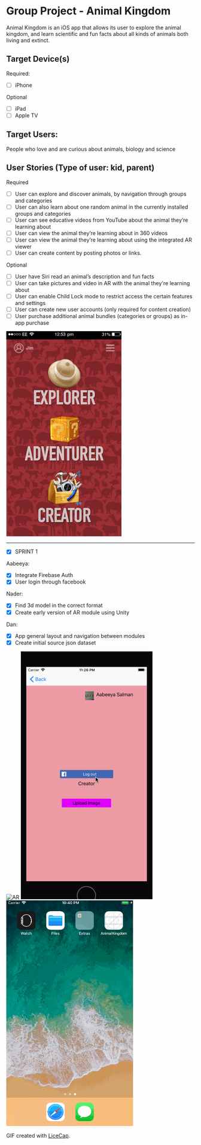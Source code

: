 # Group Project - Animal Kingdom

Animal Kingdom is an iOS app that allows its user to explore the animal kingdom, and learn scientific and fun facts about all kinds of animals both living and extinct.

## Target Device(s)

Required:
- [ ] iPhone

Optional
- [ ] iPad
- [ ] Apple TV

## Target Users:

People who love and are curious about animals, biology and science

## User Stories (Type of user: kid, parent)

Required
- [ ] User can explore and discover animals, by navigation through groups and categories
- [ ] User can also learn about one random animal in the currently installed groups and categories
- [ ] User can see educative videos from YouTube about the animal they’re learning about
- [ ] User can view the animal they’re learning about in 360 videos
- [ ] User can view the animal they’re learning about using the integrated AR viewer
- [ ] User can create content by posting photos or links.

Optional
- [ ] User have Siri read an animal’s description and fun facts
- [ ] User can take pictures and video in AR with the animal they're learning about
- [ ] User can enable Child Lock mode to restrict access the certain features and settings
- [ ] User can create new user accounts (only required for content creation)
- [ ] User purchase additional animal bundles (categories or groups) as in-app purchase

<img src='https://github.com/CPAnimalKingdom/AnimalKingdom/raw/master/Wireframe-and-design/10%20-%20Design%20Demo.gif' title='Video Walkthrough' width='' alt='Video Walkthrough' />

---

- [x] SPRINT 1

Aabeeya:
- [x] Integrate Firebase Auth
- [x] User login through facebook

Nader:
- [x] Find 3d model in the correct format
- [x] Create early version of AR module using Unity

Dan:
- [x] App general layout and navigation between modules
- [x] Create initial source json dataset

<img src='https://raw.githubusercontent.com/CPAnimalKingdom/AnimalKingdom/master/Wireframe-and-design/Sprint_1/ar.gif' title='AR' width='' alt='AR' />
<img src='https://raw.githubusercontent.com/CPAnimalKingdom/AnimalKingdom/master/Wireframe-and-design/Sprint_1/firebase.gif' title='Firebase Walkthrough' width='' alt='Firebase' />
<img src='https://raw.githubusercontent.com/CPAnimalKingdom/AnimalKingdom/master/Wireframe-and-design/Sprint_1/flow.gif' title='Flow' width='' alt='Flow' />

GIF created with [LiceCap](http://www.cockos.com/licecap/).

